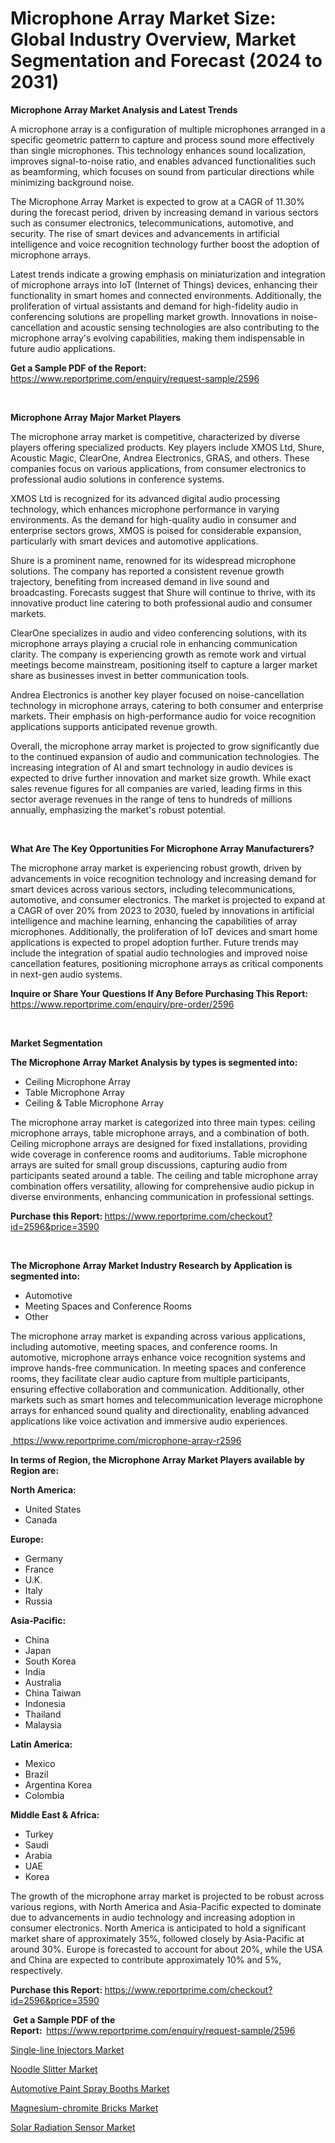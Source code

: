 <p><h1>Microphone Array Market Size: Global Industry Overview, Market Segmentation and Forecast (2024 to 2031)</h1></p><p><strong>Microphone Array Market Analysis and Latest Trends</strong></p>
<p><p>A microphone array is a configuration of multiple microphones arranged in a specific geometric pattern to capture and process sound more effectively than single microphones. This technology enhances sound localization, improves signal-to-noise ratio, and enables advanced functionalities such as beamforming, which focuses on sound from particular directions while minimizing background noise. </p><p>The Microphone Array Market is expected to grow at a CAGR of 11.30% during the forecast period, driven by increasing demand in various sectors such as consumer electronics, telecommunications, automotive, and security. The rise of smart devices and advancements in artificial intelligence and voice recognition technology further boost the adoption of microphone arrays. </p><p>Latest trends indicate a growing emphasis on miniaturization and integration of microphone arrays into IoT (Internet of Things) devices, enhancing their functionality in smart homes and connected environments. Additionally, the proliferation of virtual assistants and demand for high-fidelity audio in conferencing solutions are propelling market growth. Innovations in noise-cancellation and acoustic sensing technologies are also contributing to the microphone array's evolving capabilities, making them indispensable in future audio applications.</p></p>
<p><strong>Get a Sample PDF of the Report:&nbsp;</strong> <a href="https://www.reportprime.com/enquiry/request-sample/2596">https://www.reportprime.com/enquiry/request-sample/2596</a></p>
<p>&nbsp;</p>
<p><strong>Microphone Array Major Market Players</strong></p>
<p><p>The microphone array market is competitive, characterized by diverse players offering specialized products. Key players include XMOS Ltd, Shure, Acoustic Magic, ClearOne, Andrea Electronics, GRAS, and others. These companies focus on various applications, from consumer electronics to professional audio solutions in conference systems.</p><p>XMOS Ltd is recognized for its advanced digital audio processing technology, which enhances microphone performance in varying environments. As the demand for high-quality audio in consumer and enterprise sectors grows, XMOS is poised for considerable expansion, particularly with smart devices and automotive applications.</p><p>Shure is a prominent name, renowned for its widespread microphone solutions. The company has reported a consistent revenue growth trajectory, benefiting from increased demand in live sound and broadcasting. Forecasts suggest that Shure will continue to thrive, with its innovative product line catering to both professional audio and consumer markets.</p><p>ClearOne specializes in audio and video conferencing solutions, with its microphone arrays playing a crucial role in enhancing communication clarity. The company is experiencing growth as remote work and virtual meetings become mainstream, positioning itself to capture a larger market share as businesses invest in better communication tools.</p><p>Andrea Electronics is another key player focused on noise-cancellation technology in microphone arrays, catering to both consumer and enterprise markets. Their emphasis on high-performance audio for voice recognition applications supports anticipated revenue growth.</p><p>Overall, the microphone array market is projected to grow significantly due to the continued expansion of audio and communication technologies. The increasing integration of AI and smart technology in audio devices is expected to drive further innovation and market size growth. While exact sales revenue figures for all companies are varied, leading firms in this sector average revenues in the range of tens to hundreds of millions annually, emphasizing the market's robust potential.</p></p>
<p>&nbsp;</p>
<p><strong>What Are The Key Opportunities For Microphone Array Manufacturers?</strong></p>
<p><p>The microphone array market is experiencing robust growth, driven by advancements in voice recognition technology and increasing demand for smart devices across various sectors, including telecommunications, automotive, and consumer electronics. The market is projected to expand at a CAGR of over 20% from 2023 to 2030, fueled by innovations in artificial intelligence and machine learning, enhancing the capabilities of array microphones. Additionally, the proliferation of IoT devices and smart home applications is expected to propel adoption further. Future trends may include the integration of spatial audio technologies and improved noise cancellation features, positioning microphone arrays as critical components in next-gen audio systems.</p></p>
<p><strong>Inquire or Share Your Questions If Any Before Purchasing This Report:</strong> <a href="https://www.reportprime.com/enquiry/pre-order/2596">https://www.reportprime.com/enquiry/pre-order/2596</a></p>
<p>&nbsp;</p>
<p><strong>Market Segmentation</strong></p>
<p><strong>The Microphone Array Market Analysis by types is segmented into:</strong></p>
<p><ul><li>Ceiling Microphone Array</li><li>Table Microphone Array</li><li>Ceiling & Table Microphone Array</li></ul></p>
<p><p>The microphone array market is categorized into three main types: ceiling microphone arrays, table microphone arrays, and a combination of both. Ceiling microphone arrays are designed for fixed installations, providing wide coverage in conference rooms and auditoriums. Table microphone arrays are suited for small group discussions, capturing audio from participants seated around a table. The ceiling and table microphone array combination offers versatility, allowing for comprehensive audio pickup in diverse environments, enhancing communication in professional settings.</p></p>
<p><strong>Purchase this Report:&nbsp;</strong><a href="https://www.reportprime.com/checkout?id=2596&price=3590">https://www.reportprime.com/checkout?id=2596&price=3590</a></p>
<p>&nbsp;</p>
<p><strong>The Microphone Array Market Industry Research by Application is segmented into:</strong></p>
<p><ul><li>Automotive</li><li>Meeting Spaces and Conference Rooms</li><li>Other</li></ul></p>
<p><p>The microphone array market is expanding across various applications, including automotive, meeting spaces, and conference rooms. In automotive, microphone arrays enhance voice recognition systems and improve hands-free communication. In meeting spaces and conference rooms, they facilitate clear audio capture from multiple participants, ensuring effective collaboration and communication. Additionally, other markets such as smart homes and telecommunication leverage microphone arrays for enhanced sound quality and directionality, enabling advanced applications like voice activation and immersive audio experiences.</p></p>
<p><a href="https://www.reportprime.com/microphone-array-r2596">&nbsp;https://www.reportprime.com/microphone-array-r2596</a></p>
<p><strong>In terms of Region, the Microphone Array Market Players available by Region are:</strong></p>
<p>
    <p> <strong> North America: </strong>
        <ul>
            <li>United States</li>
            <li>Canada</li>
        </ul>
        </p> 
    <p> <strong> Europe: </strong>
        <ul>
            <li>Germany</li>
            <li>France</li>
            <li>U.K.</li>
            <li>Italy</li>
            <li>Russia</li>
        </ul>
        </p> 
    <p> <strong> Asia-Pacific: </strong>
        <ul>
            <li>China</li>
            <li>Japan</li>
            <li>South Korea</li>
            <li>India</li>
            <li>Australia</li>
            <li>China Taiwan</li>
            <li>Indonesia</li>
            <li>Thailand</li>
            <li>Malaysia</li>
        </ul>
        </p> 
    <p> <strong> Latin America: </strong>
        <ul>
            <li>Mexico</li>
            <li>Brazil</li>
            <li>Argentina Korea</li>
            <li>Colombia</li>
        </ul>
        </p> 
    <p> <strong> Middle East & Africa: </strong>
        <ul>
            <li>Turkey</li>
            <li>Saudi</li>
            <li>Arabia</li>
            <li>UAE</li>
            <li>Korea</li>
        </ul>
    </p>
    </p>
<p><p>The growth of the microphone array market is projected to be robust across various regions, with North America and Asia-Pacific expected to dominate due to advancements in audio technology and increasing adoption in consumer electronics. North America is anticipated to hold a significant market share of approximately 35%, followed closely by Asia-Pacific at around 30%. Europe is forecasted to account for about 20%, while the USA and China are expected to contribute approximately 10% and 5%, respectively.</p></p>
<p><strong>Purchase this Report: </strong><a href="https://www.reportprime.com/checkout?id=2596&price=3590">https://www.reportprime.com/checkout?id=2596&price=3590</a></p>
<p>&nbsp;<strong>Get a Sample PDF of the Report:&nbsp;&nbsp;</strong><a href="https://www.reportprime.com/enquiry/request-sample/2596">https://www.reportprime.com/enquiry/request-sample/2596</a></p>
<p><strong></strong></p>
<p><p><a href="https://issuu.com/reportprime-2/docs/single-line-injectors-market-size-2_29ef2528adbebd">Single-line Injectors Market</a></p><p><a href="https://www.linkedin.com/pulse/noodle-slitter-market-size-segmentation-trends-growth-analysis-x4xjf?trackingId=gjU2cW70ROSZEGCDOBbfRQ%3D%3D">Noodle Slitter Market</a></p><p><a href="https://www.linkedin.com/pulse/automotive-paint-spray-booths-market-forecast-global-trends-zozgf?trackingId=4duNIXHXSwqhLJwqHEzitA%3D%3D">Automotive Paint Spray Booths Market</a></p><p><a href="https://issuu.com/reportprime-2/docs/magnesium-chromite-bricks-market-si_7af4b87728d3cd">Magnesium-chromite Bricks Market</a></p><p><a href="https://github.com/JosephineMcguire65/Market-Research-Report-List-1/blob/main/solar-radiation-sensor-market.md">Solar Radiation Sensor Market</a></p></p>
